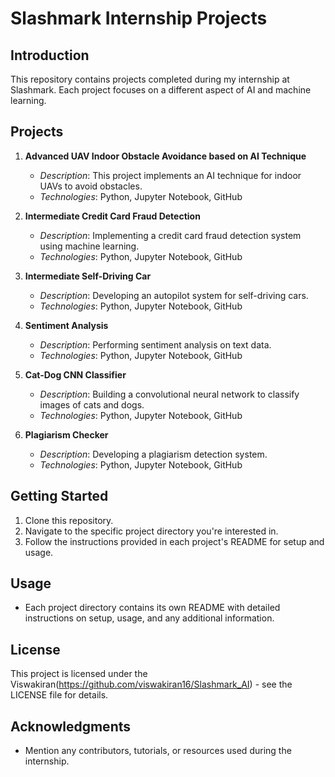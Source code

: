 # Slashmark Internship Projects

## Introduction
This repository contains projects completed during my internship at Slashmark. Each project focuses on a different aspect of AI and machine learning.

## Projects
1. **Advanced UAV Indoor Obstacle Avoidance based on AI Technique**
   - *Description*: This project implements an AI technique for indoor UAVs to avoid obstacles.
   - *Technologies*: Python, Jupyter Notebook, GitHub

2. **Intermediate Credit Card Fraud Detection**
   - *Description*: Implementing a credit card fraud detection system using machine learning.
   - *Technologies*: Python, Jupyter Notebook, GitHub
     
3. **Intermediate Self-Driving Car**
   - *Description*: Developing an autopilot system for self-driving cars.
   - *Technologies*: Python, Jupyter Notebook, GitHub
     
4. **Sentiment Analysis**
   - *Description*: Performing sentiment analysis on text data.
   - *Technologies*: Python, Jupyter Notebook, GitHub

5. **Cat-Dog CNN Classifier**
   - *Description*: Building a convolutional neural network to classify images of cats and dogs.
   - *Technologies*: Python, Jupyter Notebook, GitHub

6. **Plagiarism Checker**
   - *Description*: Developing a plagiarism detection system.
   - *Technologies*: Python, Jupyter Notebook, GitHub

## Getting Started
1. Clone this repository.
2. Navigate to the specific project directory you're interested in.
3. Follow the instructions provided in each project's README for setup and usage.

## Usage
- Each project directory contains its own README with detailed instructions on setup, usage, and any additional information.

## License
This project is licensed under the Viswakiran(https://github.com/viswakiran16/Slashmark_AI) - see the LICENSE file for details.

## Acknowledgments
- Mention any contributors, tutorials, or resources used during the internship.
